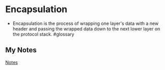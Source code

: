 # Encapsulation
- Encapsulation is the process of wrapping one layer's data with a new header and passing the wrapped data down to the next lower layer on the protocol stack. #glossary 
## My Notes
[Notes](mynotes/encapsulation-notes.md)

